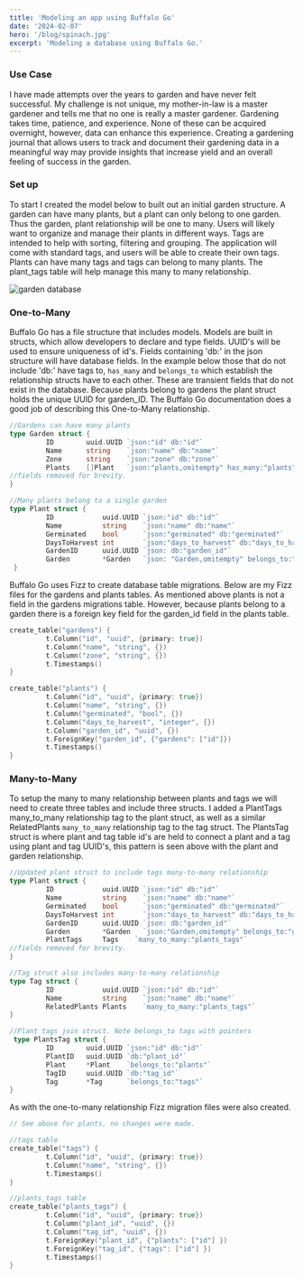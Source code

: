 ```yaml
---
title: 'Modeling an app using Buffalo Go'
date: '2024-02-07'
hero: '/blog/spinach.jpg'
excerpt: 'Modeling a database using Buffalo Go.'
---
```


### Use Case
I have made attempts over the years to garden and have never felt successful. My challenge is not unique, my mother-in-law is a master gardener and tells me that no one is really a master gardener. Gardening takes time, patience, and experience. None of these can be acquired overnight, however, data can enhance this experience. Creating a gardening journal that allows users to track and document their gardening data in a meaningful way may provide insights that increase yield and an overall feeling of success in the garden.

### Set up
To start I created the model below to built out an initial garden structure. A garden can have many plants, but a plant can only belong to one garden. Thus the garden, plant relationship will be one to many.
Users will likely want to organize and manage their plants in different ways. Tags are intended to help with sorting, filtering and grouping. The application will come with standard tags, and users will be able to create their own tags. Plants can have many tags and tags can belong to many plants. The plant_tags table will help manage this many to many relationship.

![garden database](/blog/garden_db.png)

### One-to-Many

Buffalo Go has a file structure that includes models. Models are built in structs, which allow developers to declare and type fields. UUID's will be used to ensure uniqueness of id's. Fields containing 'db:' in the json structure will have database fields. In the example below those that do not include 'db:' have tags to, `has_many` and `belongs_to` which establish the relationship structs have to each other. These are transient fields that do not exist in the database. Because plants belong to gardens the plant struct holds the unique UUID for garden_ID. The Buffalo Go documentation does a good job of describing this One-to-Many relationship.


```go
//Gardens can have many plants
type Garden struct {
         ID        uuid.UUID `json:"id" db:"id"`
         Name      string    `json:"name" db:"name"`
         Zone      string    `json:"zone" db:"zone"`
         Plants    []Plant   `json:"plants,omitempty" has_many:"plants"`
//fields removed for brevity. 
}

//Many plants belong to a single garden
type Plant struct {  
         ID            uuid.UUID `json:"id" db:"id"`
         Name          string    `json:"name" db:"name"`
         Germinated    bool      `json:"germinated" db:"germinated"`
         DaysToHarvest int       `json:"days_to_harvest" db:"days_to_harvest"`
         GardenID      uuid.UUID `json: db:"garden_id"`
         Garden        *Garden   `json: "Garden,omitempty" belongs_to:"garden"`
 }

```

Buffalo Go uses Fizz to create database table migrations. Below are my Fizz files for the gardens and plants tables. As mentioned above plants is not a field in the gardens migrations table. However, because plants belong to a garden there is a foreign key field for the garden_id field in the plants table.

```go
create_table("gardens") {
         t.Column("id", "uuid", {primary: true})
         t.Column("name", "string", {})
         t.Column("zone", "string", {})    
         t.Timestamps()
}

create_table("plants") { 
         t.Column("id", "uuid", {primary: true})
         t.Column("name", "string", {})
         t.Column("germinated", "bool", {})
         t.Column("days_to_harvest", "integer", {})
         t.Column("garden_id", "uuid", {})
         t.ForeignKey("garden_id", {"gardens": ["id"]})
         t.Timestamps()
}

```

### Many-to-Many 

To setup the many to many relationship between plants and tags we will need to create three tables and include three structs. I added a PlantTags many_to_many relationship tag to the plant struct, as well as a similar RelatedPlants `many_to_many` relationship tag to the tag struct. The PlantsTag struct is where plant and tag table id's are held to connect a plant and a tag using plant and tag UUID's, this pattern is seen above with the plant and garden relationship.

```go
//Updated plant struct to include tags many-to-many relationship
type Plant struct {
         ID            uuid.UUID `json:"id" db:"id"`
         Name          string    `json:"name" db:"name"`
         Germinated    bool      `json:"germinated" db:"germinated"`
         DaysToHarvest int       `json:"days_to_harvest" db:"days_to_harvest"`
         GardenID      uuid.UUID `json: db:"garden_id"`
         Garden        *Garden   `json:"Garden,omitempty" belongs_to:"garden"`
         PlantTags     Tags    `many_to_many:"plants_tags"`
//fields removed for brevity.
}

//Tag struct also includes many-to-many relationship
type Tag struct {  
         ID            uuid.UUID `json:"id" db:"id"`
         Name          string    `json:"name" db:"name"`
         RelatedPlants Plants    `many_to_many:"plants_tags"` 
}

//Plant tags join struct. Note belongs_to tags with pointers
 type PlantsTag struct {
         ID        uuid.UUID `json:"id" db:"id"`
         PlantID   uuid.UUID `db:"plant_id"`
         Plant     *Plant    `belongs_to:"plants"`
         TagID     uuid.UUID `db:"tag_id"`
         Tag       *Tag      `belongs_to:"tags"`
}
```

As with the one-to-many relationship Fizz migration files were also created.

```go
// See above for plants, no changes were made.

//tags table
create_table("tags") {
         t.Column("id", "uuid", {primary: true})
         t.Column("name", "string", {})
         t.Timestamps()                    
}

//plants_tags table
create_table("plants_tags") {
         t.Column("id", "uuid", {primary: true})
         t.Column("plant_id", "uuid", {})
         t.Column("tag_id", "uuid", {})    
         t.ForeignKey("plant_id", {"plants": ["id"] })
         t.ForeignKey("tag_id", {"tags": ["id"] })
         t.Timestamps()
}
```



